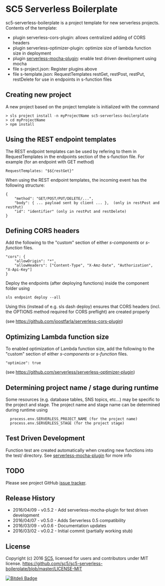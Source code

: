 # SC5 Serverless Boilerplate

sc5-serverless-boilerplate is a project template for new serverless projects. Contents of the template:
* plugin serverless-cors-plugin: allows centralized adding of CORS headers
* plugin serverless-optimizer-plugin: optimize size of lambda function size in deployment
* plugin [serverless-mocha-plugin](https://github.com/SC5/serverless-mocha-plugin): enable test driven development using mocha
* file s-project.json: Register plugins above
* file s-template.json: RequestTemplates restGet, restPost, restPut, restDelete for use in endpoints in s-function files

## Creating new project

A new project based on the project template is initialized with the command

```
> sls project install -n myProjectName sc5-serverless-boilerplate
> cd myProjectName
> npm install
```

## Using the REST endpoint templates

The REST endpoint templates can be used by refering to them in RequestTemplates in the endpoints section of the s-function file.
For example (for an endpoint with GET method)

```
RequestTemplates: "$${restGet}"
```

When using the REST endpoint templates, the incoming event has the following structure:
```
{
    "method": "GET/POST/PUT/DELETE/...",
    "body": { ... payload sent by client ... },  (only in restPost and restPut)
    "id": "identifier" (only in restPut and restDelete)
}
```

## Defining CORS headers

Add the following to the "custom" section of either _s-components_ or _s-function_ files.

```
"cors": {
    "allowOrigin": "*",
    "allowHeaders": ["Content-Type", "X-Amz-Date", "Authorization", "X-Api-Key"]
}
```

Deploy the endpoints (after deploying functions) inside the component folder using
```
sls endpoint deploy --all
```
Using this (instead of e.g. sls dash deploy) ensures that CORS headers (incl. the OPTIONS method
required for CORS preflight) are created properly

(see https://github.com/joostfarla/serverless-cors-plugin)

## Optimizing Lambda function size

To enabled optimization of Lambda function size, add the following to the "custom" section of
either _s-components_ or _s-function_ files.

```
"optimize": true
```
(see https://github.com/serverless/serverless-optimizer-plugin)

## Determining project name / stage during runtime

Some resources (e.g. database tables, SNS topics, etc...) may be specific to the project and stage.
The project name and stage name can be determined during runtime using
```
  process.env.SERVERLESS_PROJECT_NAME (for the project name)
  process.env.SERVERLESS_STAGE (for the project stage)
```

## Test Driven Development

Function test are created automatically when creating new functions into the test/ directory.
See [serverless-mocha-plugin](https://github.com/SC5/serverless-mocha-plugin) for more info


## TODO

Please see project GitHub [issue tracker](https://github.com/SC5/sc5-serverless-boilerplate/issues).

## Release History

* 2016/04/09 - v0.5.2 - Add serverless-mocha-plugin for test driven development
* 2016/04/07 - v0.5.0 - Adds Serverless 0.5 compatibility
* 2016/03/09 - v0.0.6 - Documentation updates
* 2016/03/02 - v0.0.2 - Initial commit (partially working stub)

## License

Copyright (c) 2016 [SC5](http://sc5.io/), licensed for users and contributors under MIT license.
https://github.com/sc5/sc5-serverless-boilerplate/blob/master/LICENSE-MIT


[![Bitdeli Badge](https://d2weczhvl823v0.cloudfront.net/SC5/sc5-serverless-boilerplate/trend.png)](https://bitdeli.com/free "Bitdeli Badge")

